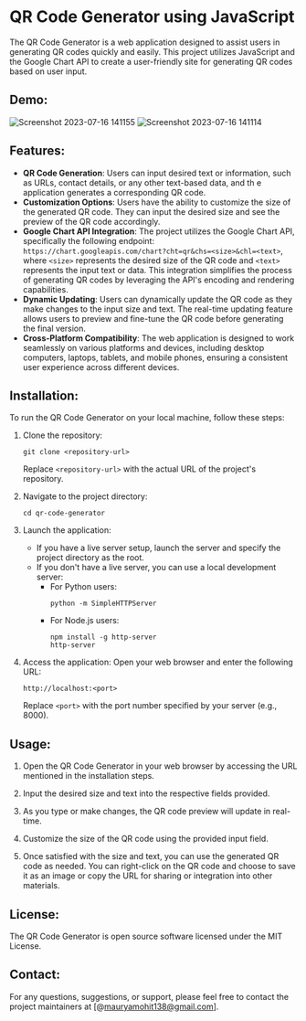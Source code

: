 # QR Code Generator using JavaScript

The QR Code Generator is a web application designed to assist users in generating QR codes quickly and easily. This project utilizes JavaScript and the Google Chart API to create a user-friendly site for generating QR codes based on user input.

## Demo:
![Screenshot 2023-07-16 141155](https://github.com/Mohit138928/QR-Code-Generator/assets/63627791/af48ee16-e5fb-4c10-9b04-7eaff9d907fb)
![Screenshot 2023-07-16 141114](https://github.com/Mohit138928/QR-Code-Generator/assets/63627791/72430fb0-c3d2-4f3a-8cd7-34cda87b82f8)

## Features:

- **QR Code Generation**: Users can input desired text or information, such as URLs, contact details, or any other text-based data, and th
e application generates a corresponding QR code.
- **Customization Options**: Users have the ability to customize the size of the generated QR code. They can input the desired size and see the preview of the QR code accordingly.
- **Google Chart API Integration**: The project utilizes the Google Chart API, specifically the following endpoint: `https://chart.googleapis.com/chart?cht=qr&chs=<size>&chl=<text>`, where `<size>` represents the desired size of the QR code and `<text>` represents the input text or data. This integration simplifies the process of generating QR codes by leveraging the API's encoding and rendering capabilities.
- **Dynamic Updating**: Users can dynamically update the QR code as they make changes to the input size and text. The real-time updating feature allows users to preview and fine-tune the QR code before generating the final version.
- **Cross-Platform Compatibility**: The web application is designed to work seamlessly on various platforms and devices, including desktop computers, laptops, tablets, and mobile phones, ensuring a consistent user experience across different devices.

## Installation:

To run the QR Code Generator on your local machine, follow these steps:

1. Clone the repository:
   ```
   git clone <repository-url>
   ```
   Replace `<repository-url>` with the actual URL of the project's repository.

2. Navigate to the project directory:
   ```
   cd qr-code-generator
   ```

3. Launch the application:
   - If you have a live server setup, launch the server and specify the project directory as the root.
   - If you don't have a live server, you can use a local development server:
     - For Python users:
       ```
       python -m SimpleHTTPServer
       ```
     - For Node.js users:
       ```
       npm install -g http-server
       http-server
       ```

4. Access the application:
   Open your web browser and enter the following URL:
   ```
   http://localhost:<port>
   ```
   Replace `<port>` with the port number specified by your server (e.g., 8000).

## Usage:

1. Open the QR Code Generator in your web browser by accessing the URL mentioned in the installation steps.

2. Input the desired size and text into the respective fields provided.

3. As you type or make changes, the QR code preview will update in real-time.

4. Customize the size of the QR code using the provided input field.

5. Once satisfied with the size and text, you can use the generated QR code as needed. You can right-click on the QR code and choose to save it as an image or copy the URL for sharing or integration into other materials.

## License:

The QR Code Generator is open source software licensed under the MIT License.

## Contact:

For any questions, suggestions, or support, please feel free to contact the project maintainers at [@mauryamohit138@gmail.com].
